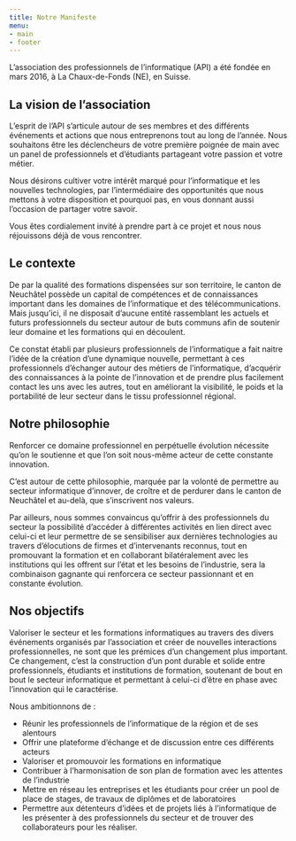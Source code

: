 ```yaml
---
title: Notre Manifeste
menu:
- main
- footer
---
```


L’association des professionnels de l’informatique (API) a été fondée en mars 2016, à La Chaux-de-Fonds (NE), en Suisse.

## La vision de l’association

L’esprit de l’API s’articule autour de ses membres et des différents événements et actions que nous entreprenons tout au long de l’année.
Nous souhaitons être les déclencheurs de votre première poignée de main avec 
un panel de professionnels et d’étudiants partageant votre passion et votre métier.

Nous désirons cultiver votre intérêt marqué pour l’informatique et les nouvelles 
technologies, par l’intermédiaire des opportunités que nous mettons à votre disposition 
et pourquoi pas, en vous donnant aussi l’occasion de partager votre savoir.

Vous êtes cordialement invité à prendre part à ce projet et nous nous réjouissons déjà de vous rencontrer.

## Le contexte

De par la qualité des formations dispensées sur son territoire,
le canton de Neuchâtel possède un capital de compétences et de connaissances important 
dans les domaines de l’informatique et des télécommunications.
Mais jusqu’ici, il ne disposait d’aucune entité rassemblant les actuels et futurs professionnels
du secteur autour de buts communs afin de soutenir leur domaine et les formations qui en découlent.

Ce constat établi par plusieurs professionnels de l’informatique a fait naitre l’idée de la création d’une dynamique nouvelle, permettant à ces professionnels d’échanger autour des métiers de l’informatique, d’acquérir des connaissances à la pointe de l’innovation et de prendre plus facilement contact les uns avec les autres, tout en améliorant la visibilité, le poids et la portabilité de leur secteur dans le tissu professionnel régional.

## Notre philosophie

Renforcer ce domaine professionnel en perpétuelle évolution nécessite qu’on
le soutienne et que l’on soit nous-même acteur de cette constante innovation.

C’est autour de cette philosophie, marquée par la volonté de permettre au
secteur informatique d’innover, de croître et de perdurer
dans le canton de Neuchâtel et au-delà, que s’inscrivent nos valeurs.

Par ailleurs, nous sommes convaincus qu’offrir à des professionnels du secteur
la possibilité d’accéder à différentes activités en lien direct avec celui-ci et leur permettre de se sensibiliser aux dernières technologies au travers d’élocutions
de firmes et d’intervenants reconnus,
tout en promouvant la formation et en collaborant bilatéralement avec les institutions 
qui les offrent sur l’état et les besoins de l’industrie,
sera la combinaison gagnante qui renforcera ce secteur passionnant et en constante évolution.

## Nos objectifs

Valoriser le secteur et les formations informatiques au travers des divers
événements organisés par l’association et
créer de nouvelles interactions professionnelles, ne sont que les prémices d’un changement plus important.
Ce changement, c’est la construction d’un pont durable et solide entre professionnels,
étudiants et institutions de formation, soutenant de bout en bout le secteur informatique 
et permettant à celui-ci d’être en phase avec l’innovation qui le caractérise.

Nous ambitionnons de :

- Réunir les professionnels de l’informatique de la région et de ses alentours
- Offrir une plateforme d’échange et de discussion entre ces différents acteurs
- Valoriser et promouvoir les formations en informatique
- Contribuer à l’harmonisation de son plan de formation avec les attentes de l’industrie
- Mettre en réseau les entreprises et les étudiants pour créer un pool de place de stages, de travaux de diplômes et de laboratoires
- Permettre aux détenteurs d’idées et de projets liés à l’informatique de les présenter à des professionnels du secteur et de trouver des collaborateurs pour les réaliser.

